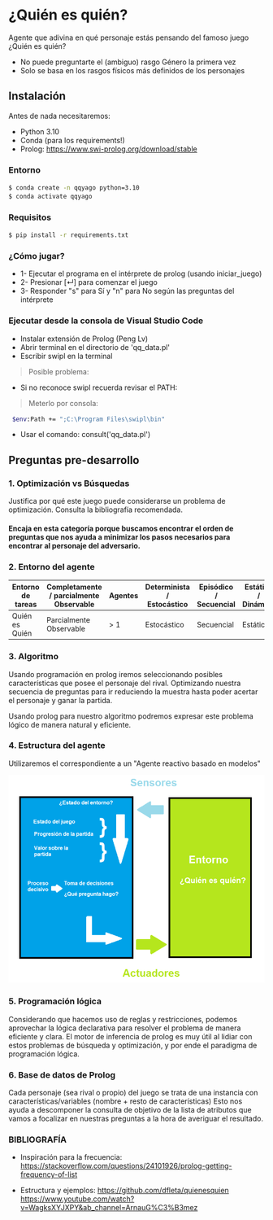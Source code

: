# ¿Quién es quién?
Agente que adivina en qué personaje estás pensando del famoso juego ¿Quién es quién?
- No puede preguntarte el (ambiguo) rasgo Género la primera vez
- Solo se basa en los rasgos físicos más definidos de los personajes

## Instalación
Antes de nada necesitaremos:
- Python 3.10
- Conda (para los requirements!)
- Prolog:
https://www.swi-prolog.org/download/stable

### Entorno
```sh
$ conda create -n qqyago python=3.10
$ conda activate qqyago
```
### Requisitos
```sh
$ pip install -r requirements.txt
```
### ¿Cómo jugar?
- 1- Ejecutar el programa en el intérprete de prolog (usando iniciar_juego)
- 2- Presionar [↵] para comenzar el juego
- 3- Responder "s" para Sí y "n" para No según las preguntas del intérprete

### Ejecutar desde la consola de Visual Studio Code
- Instalar extensión de Prolog (Peng Lv)
- Abrir terminal en el directorio de 'qq_data.pl'
- Escribir swipl en la terminal
> Posible problema:
- Si no reconoce swipl recuerda revisar el PATH:
>Meterlo por consola:
```sh
 $env:Path += ";C:\Program Files\swipl\bin"
 ```
- Usar el comando: consult('qq_data.pl')

## Preguntas pre-desarrollo

### 1. Optimización vs Búsquedas

Justifica por qué este juego puede considerarse un problema de optimización. Consulta la bibliografía recomendada.

#### Encaja en esta categoría porque buscamos encontrar el orden de preguntas que nos ayuda a minimizar los pasos necesarios para encontrar al personaje del adversario.

### 2. Entorno del agente

| Entorno de tareas | Completamente / parcialmente Observable | Agentes | Determinista / Estocástico | Episódico / Secuencial | Estático / Dinámico | Discreto / Continuo |
|-------------------|----------------------------------------|---------|----------------------------|------------------------|---------------------|---------------------|
| Quién es Quién    | Parcialmente Observable               | > 1       | Estocástico               | Secuencial             | Estático            | Discreto            |

### 3. Algoritmo

Usando programación en prolog iremos seleccionando posibles características que posee el personaje del rival. Optimizando nuestra secuencia de preguntas para ir reduciendo la muestra hasta poder acertar el personaje y ganar la partida.

Usando prolog para nuestro algoritmo podremos expresar este problema lógico de manera natural y eficiente.

### 4. Estructura del agente

Utilizaremos el correspondiente a un "Agente reactivo basado en modelos"

![Diagrama del Agente](img/diagrama.png)

### 5. Programación lógica

Considerando que hacemos uso de reglas y restricciones, podemos aprovechar la lógica declarativa para resolver el problema de manera eficiente y clara.
El motor de inferencia de prolog es muy útil al lidiar con estos problemas de búsqueda y optimización, y por ende el paradigma de programación lógica.

### 6. Base de datos de Prolog

Cada personaje (sea rival o propio) del juego se trata de una instancia con características/variables (nombre + resto de características)
Esto nos ayuda a descomponer la consulta de objetivo de la lista de atributos que vamos a focalizar en nuestras preguntas a la hora de averiguar el resultado.

### BIBLIOGRAFÍA
- Inspiración para la frecuencia:
https://stackoverflow.com/questions/24101926/prolog-getting-frequency-of-list

- Estructura y ejemplos:
https://github.com/dfleta/quienesquien
https://www.youtube.com/watch?v=WagksXYJXPY&ab_channel=ArnauG%C3%B3mez
